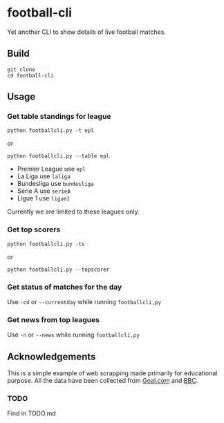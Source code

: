 # football-cli

Yet another CLI to show details of live football matches.

## Build

```
git clone 
cd football-cli
```

## Usage

### Get table standings for league 

```
python footballcli.py -t epl
```

or

```
python footballcli.py --table epl
```

- Premier League use `epl`
- La Liga use `laliga`
- Bundesliga use `bundesliga`
- Serie A use `serieA`
- Ligue 1 use `ligue1`

Currently we are limited to these leagues only.

### Get top scorers 

```
python footballcli.py -ts
```

or 

```
python footballcli.py --topscorer
```

### Get status of matches for the day

Use `-cd` or `--currentday` while running `footballcli,py`

### Get news from top leagues 

Use `-n` or `--news` while running `footballcli,py`

## Acknowledgements

This is a simple example of web scrapping made primarily for educational purpose. All the data have been collected from [Goal.com](http://www.goal.com/en-india) and [BBC](http://www.bbc.com/sport/football). 


### TODO 

Find in TODO.md
